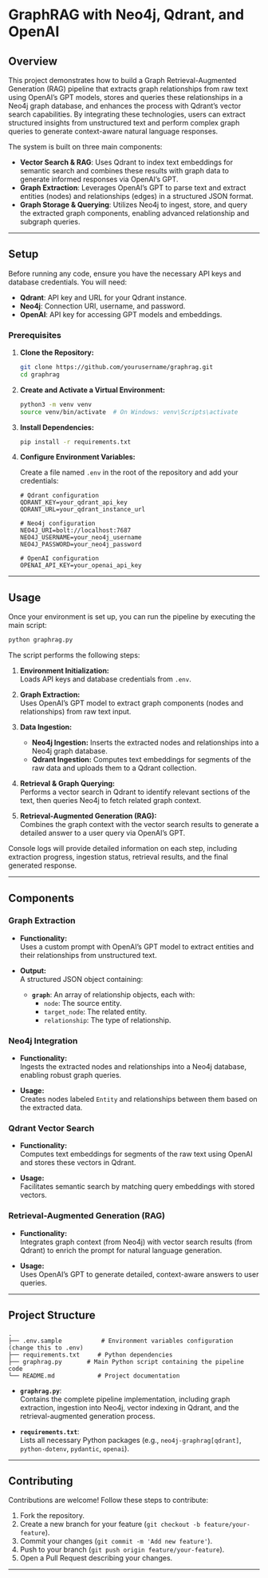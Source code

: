 # GraphRAG with Neo4j, Qdrant, and OpenAI

## Overview

This project demonstrates how to build a Graph Retrieval-Augmented Generation (RAG) pipeline that extracts graph relationships from raw text using OpenAI’s GPT models, stores and queries these relationships in a Neo4j graph database, and enhances the process with Qdrant’s vector search capabilities. By integrating these technologies, users can extract structured insights from unstructured text and perform complex graph queries to generate context-aware natural language responses.

The system is built on three main components:

- **Vector Search & RAG**: Uses Qdrant to index text embeddings for semantic search and combines these results with graph data to generate informed responses via OpenAI’s GPT.
- **Graph Extraction**: Leverages OpenAI’s GPT to parse text and extract entities (nodes) and relationships (edges) in a structured JSON format.
- **Graph Storage & Querying**: Utilizes Neo4j to ingest, store, and query the extracted graph components, enabling advanced relationship and subgraph queries.
---

## Setup

Before running any code, ensure you have the necessary API keys and database credentials. You will need:

- **Qdrant**: API key and URL for your Qdrant instance.
- **Neo4j**: Connection URI, username, and password.
- **OpenAI**: API key for accessing GPT models and embeddings.

### Prerequisites

1. **Clone the Repository:**

   ```bash
   git clone https://github.com/yourusername/graphrag.git
   cd graphrag
   ```

2. **Create and Activate a Virtual Environment:**

   ```bash
   python3 -m venv venv
   source venv/bin/activate  # On Windows: venv\Scripts\activate
   ```

3. **Install Dependencies:**

   ```bash
   pip install -r requirements.txt
   ```

4. **Configure Environment Variables:**

   Create a file named `.env` in the root of the repository and add your credentials:

   ```env
   # Qdrant configuration
   QDRANT_KEY=your_qdrant_api_key
   QDRANT_URL=your_qdrant_instance_url

   # Neo4j configuration
   NEO4J_URI=bolt://localhost:7687
   NEO4J_USERNAME=your_neo4j_username
   NEO4J_PASSWORD=your_neo4j_password

   # OpenAI configuration
   OPENAI_API_KEY=your_openai_api_key
   ```

---

## Usage

Once your environment is set up, you can run the pipeline by executing the main script:

```bash
python graphrag.py
```

The script performs the following steps:

1. **Environment Initialization:**  
   Loads API keys and database credentials from `.env`.

2. **Graph Extraction:**  
   Uses OpenAI’s GPT model to extract graph components (nodes and relationships) from raw text input.

3. **Data Ingestion:**  
   - **Neo4j Ingestion:** Inserts the extracted nodes and relationships into a Neo4j graph database.
   - **Qdrant Ingestion:** Computes text embeddings for segments of the raw data and uploads them to a Qdrant collection.

4. **Retrieval & Graph Querying:**  
   Performs a vector search in Qdrant to identify relevant sections of the text, then queries Neo4j to fetch related graph context.

5. **Retrieval-Augmented Generation (RAG):**  
   Combines the graph context with the vector search results to generate a detailed answer to a user query via OpenAI’s GPT.

Console logs will provide detailed information on each step, including extraction progress, ingestion status, retrieval results, and the final generated response.

---

## Components

### Graph Extraction

- **Functionality:**  
  Uses a custom prompt with OpenAI’s GPT model to extract entities and their relationships from unstructured text.
  
- **Output:**  
  A structured JSON object containing:
  - **`graph`**: An array of relationship objects, each with:
    - `node`: The source entity.
    - `target_node`: The related entity.
    - `relationship`: The type of relationship.

### Neo4j Integration

- **Functionality:**  
  Ingests the extracted nodes and relationships into a Neo4j database, enabling robust graph queries.
  
- **Usage:**  
  Creates nodes labeled `Entity` and relationships between them based on the extracted data.

### Qdrant Vector Search

- **Functionality:**  
  Computes text embeddings for segments of the raw text using OpenAI and stores these vectors in Qdrant.
  
- **Usage:**  
  Facilitates semantic search by matching query embeddings with stored vectors.

### Retrieval-Augmented Generation (RAG)

- **Functionality:**  
  Integrates graph context (from Neo4j) with vector search results (from Qdrant) to enrich the prompt for natural language generation.
  
- **Usage:**  
  Uses OpenAI’s GPT to generate detailed, context-aware answers to user queries.

---

## Project Structure

```
.
├── .env.sample           # Environment variables configuration (change this to .env)
├── requirements.txt     # Python dependencies
├── graphrag.py       # Main Python script containing the pipeline code
└── README.md            # Project documentation
```

- **`graphrag.py`**:  
  Contains the complete pipeline implementation, including graph extraction, ingestion into Neo4j, vector indexing in Qdrant, and the retrieval-augmented generation process.

- **`requirements.txt`**:  
  Lists all necessary Python packages (e.g., `neo4j-graphrag[qdrant]`, `python-dotenv`, `pydantic`, `openai`).

---

## Contributing

Contributions are welcome! Follow these steps to contribute:

1. Fork the repository.
2. Create a new branch for your feature (`git checkout -b feature/your-feature`).
3. Commit your changes (`git commit -m 'Add new feature'`).
4. Push to your branch (`git push origin feature/your-feature`).
5. Open a Pull Request describing your changes.

---

